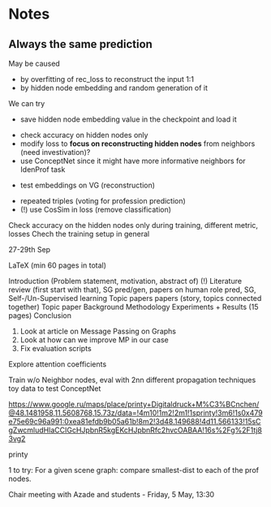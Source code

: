 # Notes

## Always the same prediction

May be caused
- by overfitting of rec_loss to reconstruct the input 1:1
- by hidden node embedding and random generation of it

We can try
+ save hidden node embedding value in the checkpoint and load it
- check accuracy on hidden nodes only
- modify loss to **focus on reconstructing hidden nodes** from neighbors (need investivation)?
- use ConceptNet since it might have more informative neighbors for IdenProf task
+ test embeddings on VG (reconstruction)
- repeated <person> <is> <profession> triples (voting for profession prediction)
- (!) use CosSim in loss (remove classification)

Check accuracy on the hidden nodes only during training, different metric, losses
Chech the training setup in general

27-29th Sep

LaTeX
(min 60 pages in total)

Introduction (Problem statement, motivation, abstract of)
(!) Literature review (first start with that), SG pred/gen, papers on human role pred, SG, Self-/Un-Supervised learning
  Topic
    papers
    papers (story, topics connected together)
  Topic
    paper
Background
Methodology
Experiments
+
Results (15 pages)
Conclusion

1. Look at article on Message Passing on Graphs
2. Look at how can we improve MP in our case
3. Fix evaluation scripts

Explore attention coefficients

Train w/o Neighbor nodes, eval with 2nn
different propagation techniques
toy data to test
ConceptNet

https://www.google.ru/maps/place/printy+Digitaldruck+M%C3%BCnchen/@48.1481958,11.5608768,15.73z/data=!4m10!1m2!2m1!1sprinty!3m6!1s0x479e75e69c96a991:0xea81efdb9b05a61b!8m2!3d48.149688!4d11.566133!15sCgZwcmludHlaCCIGcHJpbnR5kgEKcHJpbnRfc2hvcOABAA!16s%2Fg%2F1tj83vg2

printy

1 to try: For a given scene graph: compare smallest-dist to each of the prof nodes.

Chair meeting with Azade and students - Friday, 5 May, 13:30
